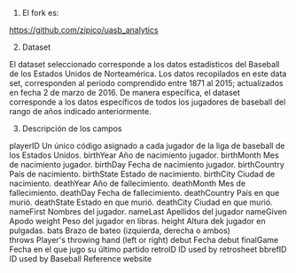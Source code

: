 1. El fork es:

https://github.com/zipico/uasb_analytics

2. Dataset

El dataset seleccionado corresponde a los datos estadísticos del Baseball de los Estados Unidos de Norteamérica. Los datos recopilados en este data set, corresponden al período comprendido entre 1871 al 2015; actualizados en fecha 2 de marzo de 2016. De manera específica, el dataset corresponde a los datos específicos de todos los jugadores de baseball del rango de años indicado anteriormente.

3. Descripción de los campos

playerID       Un único código asignado a cada jugador de la liga de baseball de los Estados Unidos.
birthYear      Año de nacimiento jugador.
birthMonth     Mes de nacimiento jugador.
birthDay       Fecha de nacimiento jugador.
birthCountry   País de nacimiento.
birthState     Estado de nacimiento.
birthCity      Ciudad de nacimiento.
deathYear      Año de fallecimiento.
deathMonth     Mes de fallecimiento.
deathDay       Fecha de fallecimiento.
deathCountry   País en que murió.
deathState     Estado en que murió.
deathCity      Ciudad en que murió.
nameFirst      Nombres del jugador.
nameLast       Apellidos del jugador
nameGiven      Apodo
weight         Peso del jugador en libras.
height         Altura dek jugador en pulgadas.
bats           Brazo de bateo (izquierda, derecha o ambos)        
throws         Player's throwing hand (left or right)
debut          Fecha debut
finalGame      Fecha en el que jugo su último partido
retroID        ID used by retrosheet
bbrefID        ID used by Baseball Reference website



